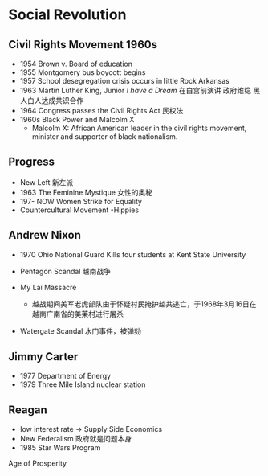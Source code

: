 
# Social Revolution

## Civil Rights Movement 1960s

- 1954 Brown v. Board of education
- 1955 Montgomery bus boycott begins
- 1957 School desegregation crisis occurs in little Rock Arkansas
- 1963 Martin Luther King, Junior  *I have a Dream* 在白宫前演讲 政府维稳 黑人白人达成共识合作
- 1964 Congress passes the Civil Rights Act 民权法
- 1960s Black Power and Malcolm X 
   - Malcolm X: African American leader in the civil rights movement, minister and supporter of black nationalism.

## Progress

- New Left 新左派
- 1963 The Feminine Mystique 女性的奥秘
- 197- NOW Women Strike for Equality 
- Countercultural Movement -Hippies

## Andrew Nixon

- 1970 Ohio National Guard Kills four students at Kent State University
- Pentagon Scandal 越南战争
- My Lai Massacre

    - 越战期间美军老虎部队由于怀疑村民掩护越共逃亡，于1968年3月16日在越南广南省的美莱村进行屠杀
- Watergate Scandal 水门事件，被弹劾


## Jimmy Carter

- 1977 Department of Energy
- 1979 Three Mile Island nuclear station


## Reagan

- low interest rate -> Supply Side Economics
- New Federalism 政府就是问题本身
- 1985 Star Wars Program

Age of Prosperity

<!--stackedit_data:
eyJoaXN0b3J5IjpbLTE4MjM1NDMyMzIsLTEyNDMzNzQzOTUsMT
IyMDAwOTY5N119
-->